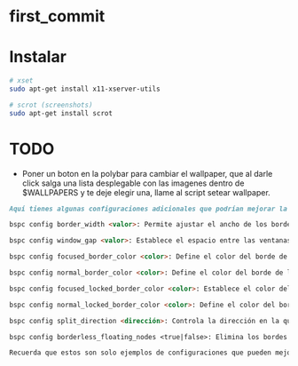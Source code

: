 # first_commit


# Instalar
~~~bash
# xset
sudo apt-get install x11-xserver-utils

# scrot (screenshots)
sudo apt-get install scrot
~~~


# TODO
- Poner un boton en la polybar para cambiar el wallpaper, que al darle click salga una lista desplegable con las imagenes dentro de $WALLPAPERS y te deje elegir una, llame al script setear wallpaper.




~~~markdown
Aquí tienes algunas configuraciones adicionales que podrían mejorar la estética de BSPWM:

bspc config border_width <valor>: Permite ajustar el ancho de los bordes de las ventanas en BSPWM.

bspc config window_gap <valor>: Establece el espacio entre las ventanas en BSPWM.

bspc config focused_border_color <color>: Define el color del borde de la ventana activa.

bspc config normal_border_color <color>: Define el color del borde de las ventanas inactivas.

bspc config focused_locked_border_color <color>: Establece el color del borde de la ventana activa cuando está bloqueada.

bspc config normal_locked_border_color <color>: Define el color del borde de las ventanas inactivas cuando están bloqueadas.

bspc config split_direction <dirección>: Controla la dirección en la que se dividen las ventanas. Por ejemplo, vertical divide verticalmente, horizontal divide horizontalmente.

bspc config borderless_floating_nodes <true|false>: Elimina los bordes de las ventanas en modo flotante.

Recuerda que estos son solo ejemplos de configuraciones que pueden mejorar la estética de BSPWM. Para obtener más detalles sobre cada opción y personalizar aún más tu experiencia, te recomendaría consultar la documentación oficial de BSPWM o buscar recursos adicionales sobre personalización de BSPWM en línea.
~~~



